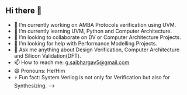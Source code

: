 ## Hi there 👋


- 🔭 I’m currently working on AMBA Protocols verification using UVM.
- 🌱 I’m currently learning UVM, Python and Computer Architecture.
- 👯 I’m looking to collaborate on DV or Computer Architecture Projects.
- 🤔 I’m looking for help with Performance Modelling Projects.
- 💬 Ask me anything about Design Verification, Computer Architecture and Silicon Validation(DFT).
- 📫 How to reach me: g.saibhargav5@gmail.com
- 😄 Pronouns: He/Him
- ⚡ Fun fact: System Verilog is not only for Verification but also for Synthesizing.
-->
